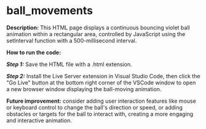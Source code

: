 # ball_movements

**Description:**
This HTML page displays a continuous bouncing violet ball animation within a rectangular area, controlled by JavaScript using the setInterval function with a 500-millisecond interval.

**How to run the code:**

***Step 1:*** Save the HTML file with a .html extension.

***Step 2:*** Install the Live Server extension in Visual Studio Code, then click the "Go Live" button at the bottom right corner of the VSCode window to open a new browser window displaying the ball-moving animation.

**Future improvement:**
consider adding user interaction features like mouse or keyboard control to change the ball's direction or speed, or adding obstacles or targets for the ball to interact with, creating a more engaging and interactive animation.

